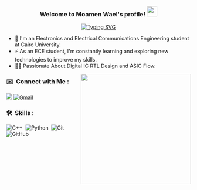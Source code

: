 <h3 align="center">
  Welcome to Moamen Wael's profile!
  <img src="https://media.giphy.com/media/hvRJCLFzcasrR4ia7z/giphy.gif" width="28">
</h3>

<!-- Typing SVG by DenverCoder1 - https://github.com/DenverCoder1/readme-typing-svg -->
<p align="center">
  <a href="https://git.io/typing-svg"><img src="https://readme-typing-svg.demolab.com?font=Fira+Code&size=22&pause=1000&color=003140&center=true&vCenter=true&width=440&height=45&separator=%3C&lines=while+(!(succeed+%3D+try()));" alt="Typing SVG" /></a>
</p> 

- 🏢 I'm an Electronics and Electrical Communications Engineering student at Cairo University.
- ⚡ As an ECE student, I'm constantly learning and exploring new technologies to improve my skills.
- 👨‍💻 Passionate About Digital IC RTL Design and ASIC Flow.

<img width="300" align="right" src="https://media.giphy.com/media/v1.Y2lkPTc5MGI3NjExMm5semNvamVlejY1c3N3eWYzbjJjNXM3OHVyNTNrNXFsN3Yzd3FxNiZlcD12MV9pbnRlcm5hbF9naWZfYnlfaWQmY3Q9Zw/qgQUggAC3Pfv687qPC/giphy.gif">


### ✉️ &nbsp;Connect with Me :
<a href="https://www.linkedin.com/in/mo2menwael/" target="_blank"><img src="https://img.shields.io/badge/LinkedIn-0077B5?style=for-the-badge&logo=linkedin&logoColor=white"/></a>
[![Gmail](https://img.shields.io/badge/Gmail-D14836?style=for-the-badge&logo=gmail&logoColor=white&link=mailto:moamenwael7@gmail.com)](mailto:moamenwael7@gmail.com)

### 🛠 &nbsp;Skills :
![C++](https://img.shields.io/badge/-C++-05122A?style=flat-square&logo=cplusplus)&nbsp;
![Python](https://img.shields.io/badge/-Python%20-05122A?style=flat-square&logo=python)&nbsp;
![Git](https://img.shields.io/badge/-Git-05122A?style=flat-square&logo=git)&nbsp;
![GitHub](https://img.shields.io/badge/-GitHub-05122A?style=flat-square&logo=github)&nbsp;
